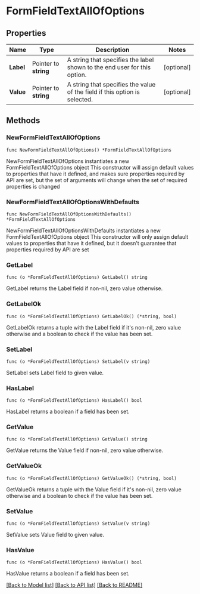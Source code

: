 # FormFieldTextAllOfOptions

## Properties

Name | Type | Description | Notes
------------ | ------------- | ------------- | -------------
**Label** | Pointer to **string** | A string that specifies the label shown to the end user for this option. | [optional] 
**Value** | Pointer to **string** | A string that specifies the value of the field if this option is selected. | [optional] 

## Methods

### NewFormFieldTextAllOfOptions

`func NewFormFieldTextAllOfOptions() *FormFieldTextAllOfOptions`

NewFormFieldTextAllOfOptions instantiates a new FormFieldTextAllOfOptions object
This constructor will assign default values to properties that have it defined,
and makes sure properties required by API are set, but the set of arguments
will change when the set of required properties is changed

### NewFormFieldTextAllOfOptionsWithDefaults

`func NewFormFieldTextAllOfOptionsWithDefaults() *FormFieldTextAllOfOptions`

NewFormFieldTextAllOfOptionsWithDefaults instantiates a new FormFieldTextAllOfOptions object
This constructor will only assign default values to properties that have it defined,
but it doesn't guarantee that properties required by API are set

### GetLabel

`func (o *FormFieldTextAllOfOptions) GetLabel() string`

GetLabel returns the Label field if non-nil, zero value otherwise.

### GetLabelOk

`func (o *FormFieldTextAllOfOptions) GetLabelOk() (*string, bool)`

GetLabelOk returns a tuple with the Label field if it's non-nil, zero value otherwise
and a boolean to check if the value has been set.

### SetLabel

`func (o *FormFieldTextAllOfOptions) SetLabel(v string)`

SetLabel sets Label field to given value.

### HasLabel

`func (o *FormFieldTextAllOfOptions) HasLabel() bool`

HasLabel returns a boolean if a field has been set.

### GetValue

`func (o *FormFieldTextAllOfOptions) GetValue() string`

GetValue returns the Value field if non-nil, zero value otherwise.

### GetValueOk

`func (o *FormFieldTextAllOfOptions) GetValueOk() (*string, bool)`

GetValueOk returns a tuple with the Value field if it's non-nil, zero value otherwise
and a boolean to check if the value has been set.

### SetValue

`func (o *FormFieldTextAllOfOptions) SetValue(v string)`

SetValue sets Value field to given value.

### HasValue

`func (o *FormFieldTextAllOfOptions) HasValue() bool`

HasValue returns a boolean if a field has been set.


[[Back to Model list]](../README.md#documentation-for-models) [[Back to API list]](../README.md#documentation-for-api-endpoints) [[Back to README]](../README.md)


